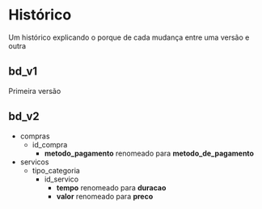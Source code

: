 # Histórico
Um histórico explicando o porque de cada mudança entre uma versão e outra

## bd_v1
Primeira versão

## bd_v2
* compras
  * id_compra
    * **metodo_pagamento** renomeado para **metodo_de_pagamento**
* servicos
  * tipo_categoria
    * id_servico
      * **tempo** renomeado para **duracao**
      * **valor** renomeado para **preco**
